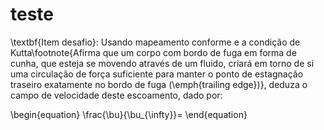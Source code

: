 # teste

\textbf{Item desafio}: Usando mapeamento conforme e a condição de Kutta\footnote{Afirma que um corpo com bordo de fuga em forma de cunha, que esteja se movendo através de um fluido, criará em torno de si uma circulação de força suficiente para manter o ponto de estagnação traseiro exatamente no bordo de fuga (\emph{trailing edge})}, deduza o campo de velocidade deste escoamento, dado por:


\begin{equation}
\frac{\bu}{\bu_{\infty}}=
\end{equation}

